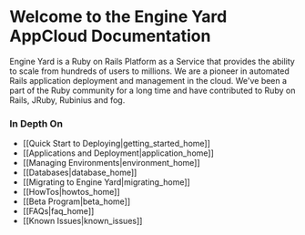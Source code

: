 # Welcome to the Engine Yard AppCloud Documentation

Engine Yard is a Ruby on Rails Platform as a Service that provides the ability to scale from hundreds of users to millions. We are a pioneer in automated Rails application deployment and management in the cloud. We've been a part of the Ruby community for a long time and have contributed to Ruby on Rails, JRuby, Rubinius and fog.

### In Depth On
* [[Quick Start to Deploying|getting_started_home]]
* [[Applications and Deployment|application_home]]
* [[Managing Environments|environment_home]]
* [[Databases|database_home]]
* [[Migrating to Engine Yard|migrating_home]]
* [[HowTos|howtos_home]]
* [[Beta Program|beta_home]]
* [[FAQs|faq_home]]
* [[Known Issues|known_issues]]
